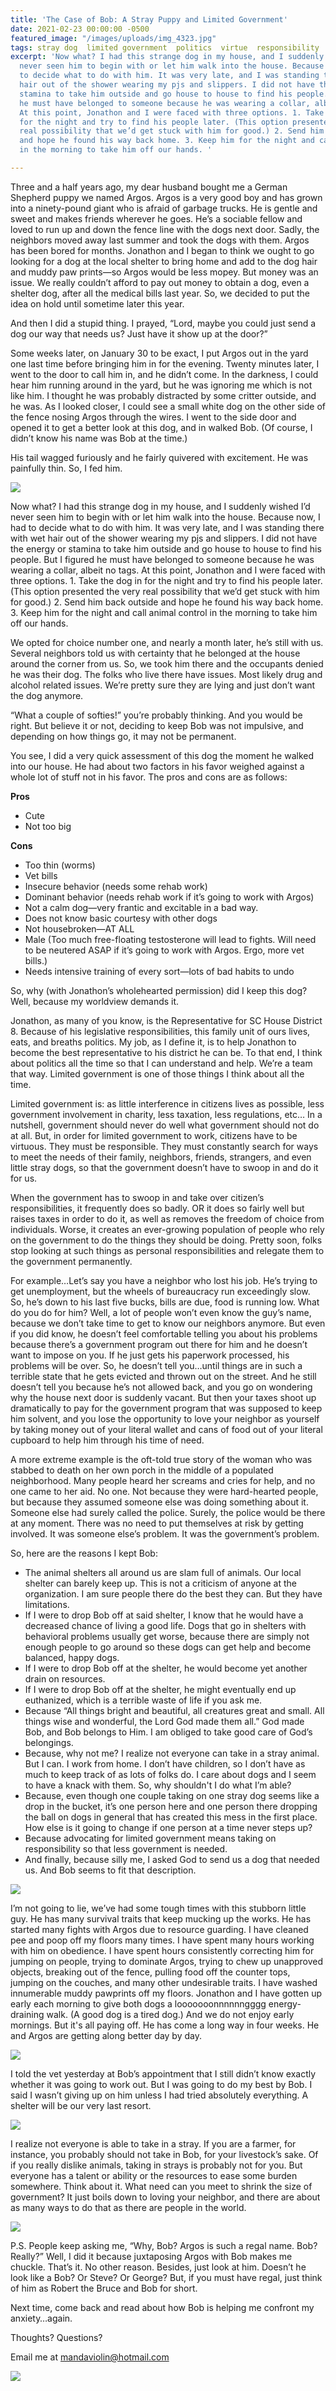 ```yaml
---
title: 'The Case of Bob: A Stray Puppy and Limited Government'
date: 2021-02-23 00:00:00 -0500
featured_image: "/images/uploads/img_4323.jpg"
tags: stray dog  limited government  politics  virtue  responsibility
excerpt: 'Now what? I had this strange dog in my house, and I suddenly wished I’d
  never seen him to begin with or let him walk into the house. Because now, I had
  to decide what to do with him. It was very late, and I was standing there with wet
  hair out of the shower wearing my pjs and slippers. I did not have the energy or
  stamina to take him outside and go house to house to find his people. But I figured
  he must have belonged to someone because he was wearing a collar, albeit no tags.
  At this point, Jonathon and I were faced with three options. 1. Take the dog in
  for the night and try to find his people later. (This option presented the very
  real possibility that we’d get stuck with him for good.) 2. Send him back outside
  and hope he found his way back home. 3. Keep him for the night and call animal control
  in the morning to take him off our hands. '

---
```

Three and a half years ago, my dear husband bought me a German Shepherd puppy we named Argos. Argos is a very good boy and has grown into a ninety-pound giant who is afraid of garbage trucks. He is gentle and sweet and makes friends wherever he goes. He’s a sociable fellow and loved to run up and down the fence line with the dogs next door. Sadly, the neighbors moved away last summer and took the dogs with them. Argos has been bored for months. Jonathon and I began to think we ought to go looking for a dog at the local shelter to bring home and add to the dog hair and muddy paw prints—so Argos would be less mopey. But money was an issue. We really couldn’t afford to pay out money to obtain a dog, even a shelter dog, after all the medical bills last year. So, we decided to put the idea on hold until sometime later this year.

And then I did a stupid thing. I prayed, “Lord, maybe you could just send a dog our way that needs us? Just have it show up at the door?”

Some weeks later, on January 30 to be exact, I put Argos out in the yard one last time before bringing him in for the evening. Twenty minutes later, I went to the door to call him in, and he didn’t come. In the darkness, I could hear him running around in the yard, but he was ignoring me which is not like him. I thought he was probably distracted by some critter outside, and he was. As I looked closer, I could see a small white dog on the other side of the fence nosing Argos through the wires. I went to the side door and opened it to get a better look at this dog, and in walked Bob. (Of course, I didn’t know his name was Bob at the time.)

His tail wagged furiously and he fairly quivered with excitement. He was painfully thin. So, I fed him.

![](/images/uploads/bob-eating.jpg)

Now what? I had this strange dog in my house, and I suddenly wished I’d never seen him to begin with or let him walk into the house. Because now, I had to decide what to do with him. It was very late, and I was standing there with wet hair out of the shower wearing my pjs and slippers. I did not have the energy or stamina to take him outside and go house to house to find his people. But I figured he must have belonged to someone because he was wearing a collar, albeit no tags. At this point, Jonathon and I were faced with three options. 1. Take the dog in for the night and try to find his people later. (This option presented the very real possibility that we’d get stuck with him for good.) 2. Send him back outside and hope he found his way back home. 3. Keep him for the night and call animal control in the morning to take him off our hands.

We opted for choice number one, and nearly a month later, he’s still with us. Several neighbors told us with certainty that he belonged at the house around the corner from us. So, we took him there and the occupants denied he was their dog. The folks who live there have issues. Most likely drug and alcohol related issues. We’re pretty sure they are lying and just don’t want the dog anymore.

“What a couple of softies!” you’re probably thinking. And you would be right. But believe it or not, deciding to keep Bob was not impulsive, and depending on how things go, it may not be permanent.

You see, I did a very quick assessment of this dog the moment he walked into our house. He had about two factors in his favor weighed against a whole lot of stuff not in his favor. The pros and cons are as follows:

**Pros**

* Cute
* Not too big

**Cons**

* Too thin (worms)
* Vet bills
* Insecure behavior (needs some rehab work)
* Dominant behavior (needs rehab work if it’s going to work with Argos)
* Not a calm dog—very frantic and excitable in a bad way.
* Does not know basic courtesy with other dogs
* Not housebroken—AT ALL
* Male (Too much free-floating testosterone will lead to fights. Will need to be neutered ASAP if it’s going to work with Argos. Ergo, more vet bills.)
* Needs intensive training of every sort—lots of bad habits to undo

So, why (with Jonathon’s wholehearted permission) did I keep this dog? Well, because my worldview demands it.

Jonathon, as many of you know, is the Representative for SC House District 8. Because of his legislative responsibilities, this family unit of ours lives, eats, and breaths politics. My job, as I define it, is to help Jonathon to become the best representative to his district he can be. To that end, I think about politics all the time so that I can understand and help. We’re a team that way. Limited government is one of those things I think about all the time.

Limited government is: as little interference in citizens lives as possible, less government involvement in charity, less taxation, less regulations, etc… In a nutshell, government should never do well what government should not do at all. But, in order for limited government to work, citizens have to be virtuous. They must be responsible. They must constantly search for ways to meet the needs of their family, neighbors, friends, strangers, and even little stray dogs, so that the government doesn’t have to swoop in and do it for us.

When the government has to swoop in and take over citizen’s responsibilities, it frequently does so badly. OR it does so fairly well but raises taxes in order to do it, as well as removes the freedom of choice from individuals. Worse, it creates an ever-growing population of people who rely on the government to do the things they should be doing. Pretty soon, folks stop looking at such things as personal responsibilities and relegate them to the government permanently.

For example…Let’s say you have a neighbor who lost his job. He’s trying to get unemployment, but the wheels of bureaucracy run exceedingly slow. So, he’s down to his last five bucks, bills are due, food is running low. What do you do for him? Well, a lot of people won’t even know the guy’s name, because we don’t take time to get to know our neighbors anymore. But even if you did know, he doesn’t feel comfortable telling you about his problems because there’s a government program out there for him and he doesn’t want to impose on you. If he just gets his paperwork processed, his problems will be over. So, he doesn’t tell you…until things are in such a terrible state that he gets evicted and thrown out on the street. And he still doesn’t tell you because he’s not allowed back, and you go on wondering why the house next door is suddenly vacant. But then your taxes shoot up dramatically to pay for the government program that was supposed to keep him solvent, and you lose the opportunity to love your neighbor as yourself by taking money out of your literal wallet and cans of food out of your literal cupboard to help him through his time of need.

A more extreme example is the oft-told true story of the woman who was stabbed to death on her own porch in the middle of a populated neighborhood. Many people heard her screams and cries for help, and no one came to her aid. No one. Not because they were hard-hearted people, but because they assumed someone else was doing something about it. Someone else had surely called the police. Surely, the police would be there at any moment. There was no need to put themselves at risk by getting involved. It was someone else’s problem. It was the government’s problem.

So, here are the reasons I kept Bob:

* The animal shelters all around us are slam full of animals. Our local shelter can barely keep up. This is not a criticism of anyone at the organization. I am sure people there do the best they can. But they have limitations.
* If I were to drop Bob off at said shelter, I know that he would have a decreased chance of living a good life. Dogs that go in shelters with behavioral problems usually get worse, because there are simply not enough people to go around so these dogs can get help and become balanced, happy dogs.
* If I were to drop Bob off at the shelter, he would become yet another drain on resources.
* If I were to drop Bob off at the shelter, he might eventually end up euthanized, which is a terrible waste of life if you ask me.
* Because “All things bright and beautiful, all creatures great and small. All things wise and wonderful, the Lord God made them all.” God made Bob, and Bob belongs to Him. I am obliged to take good care of God’s belongings.
* Because, why not me? I realize not everyone can take in a stray animal. But I can. I work from home. I don’t have children, so I don’t have as much to keep track of as lots of folks do. I care about dogs and I seem to have a knack with them. So, why shouldn't I do what I’m able?
* Because, even though one couple taking on one stray dog seems like a drop in the bucket, it’s one person here and one person there dropping the ball on dogs in general that has created this mess in the first place. How else is it going to change if one person at a time never steps up?
* Because advocating for limited government means taking on responsibility so that less government is needed.
* And finally, because silly me, I asked God to send us a dog that needed us. And Bob seems to fit that description.

![](/images/uploads/img_4329.jpg)

I’m not going to lie, we’ve had some tough times with this stubborn little guy. He has many survival traits that keep mucking up the works. He has started many fights with Argos due to resource guarding. I have cleaned pee and poop off my floors many times. I have spent many hours working with him on obedience. I have spent hours consistently correcting him for jumping on people, trying to dominate Argos, trying to chew up unapproved objects, breaking out of the fence, pulling food off the counter tops, jumping on the couches, and many other undesirable traits. I have washed innumerable muddy pawprints off my floors. Jonathon and I have gotten up early each morning to give both dogs a looooooonnnnnngggg energy-draining walk. (A good dog is a tired dog.) And we do not enjoy early mornings. But it's all paying off. He has come a long way in four weeks. He and Argos are getting along better day by day.

![](/images/uploads/img_4332.jpg)

I told the vet yesterday at Bob’s appointment that I still didn’t know exactly whether it was going to work out. But I was going to do my best by Bob. I said I wasn’t giving up on him unless I had tried absolutely everything. A shelter will be our very last resort.

![](/images/uploads/img_4333.jpg)

I realize not everyone is able to take in a stray. If you are a farmer, for instance, you probably should not take in Bob, for your livestock’s sake. Of if you really dislike animals, taking in strays is probably not for you. But everyone has a talent or ability or the resources to ease some burden somewhere. Think about it. What need can you meet to shrink the size of government? It just boils down to loving your neighbor, and there are about as many ways to do that as there are people in the world.

![](/images/uploads/img_4326.jpg)

P.S. People keep asking me, “Why, Bob? Argos is such a regal name. Bob? Really?” Well, I did it because juxtaposing Argos with Bob makes me chuckle. That’s it. No other reason. Besides, just look at him. Doesn’t he look like a Bob? Or Steve? Or George? But, if you must have regal, just think of him as Robert the Bruce and Bob for short.

Next time, come back and read about how Bob is helping me confront my anxiety…again.

Thoughts? Questions? 

Email me at mandaviolin@hotmail.com

![](/images/uploads/bob-sleeping.jpg)